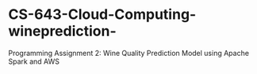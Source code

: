 # CS-643-Cloud-Computing-wineprediction-
Programming Assignment 2: Wine Quality Prediction Model using Apache Spark and AWS
